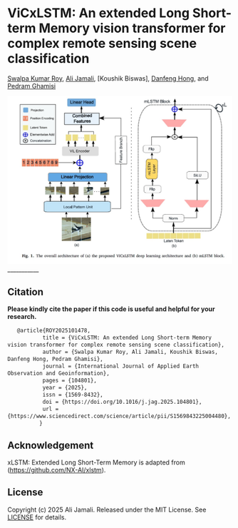 # ViCxLSTM: An extended Long Short-term Memory vision transformer for complex remote sensing scene classification

[Swalpa Kumar Roy](https://swalpa.github.io/), [Ali Jamali](https://www.researchgate.net/profile/Ali-Jamali/), [Koushik Biswas], [Danfeng Hong](https://sites.google.com/view/danfeng-hong/), and [Pedram Ghamisi](https://www.lancaster.ac.uk/lec/about-us/people/pedram-ghamisi/)


<img src="Architecture.jpg"/>
___________


Citation
---------------------

**Please kindly cite the paper if this code is useful and helpful for your research.**

       @article{ROY2025101478,
               title = {ViCxLSTM: An extended Long Short-term Memory vision transformer for complex remote sensing scene classification},
               author = {Swalpa Kumar Roy, Ali Jamali, Koushik Biswas, Danfeng Hong, Pedram Ghamisi},
               journal = {International Journal of Applied Earth Observation and Geoinformation},
               pages = {104801},
               year = {2025},
               issn = {1569-8432},
               doi = {https://doi.org/10.1016/j.jag.2025.104801},
               url = {https://www.sciencedirect.com/science/article/pii/S1569843225004480},
              }



Acknowledgement
---------------------
xLSTM: Extended Long Short-Term Memory is adapted from (https://github.com/NX-AI/xlstm).

## License

Copyright (c) 2025 Ali Jamali. Released under the MIT License. See [LICENSE](LICENSE) for details.

